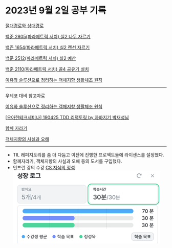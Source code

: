 # 2023년 9월 2일 공부 기록

[절대경로와 상대경로](../../../기타/절대경로와_상대경로.md)

[백준 2805(파라메트릭 서치) 실2 나무 자르기](../../../Algorithm/SolvedProblem/파라메트릭서치/2805/2805.md)

[백즌 1654(파라메트릭 서치) 실2 랜선 자르기](../../../Algorithm/SolvedProblem/파라메트릭서치/1654/1654.md)

[백준 2512(파라메트릭 서치) 실2 예산](../../../Algorithm/SolvedProblem/파라메트릭서치/2512/2512.md)

[백준 2110(파라메트릭 서치) 골4 공유기 설치](../../../Algorithm/SolvedProblem/파라메트릭서치/2110/2110.md)

[이유와 솔루션으로 정리하는 객체지향 생활체조 원칙](../../../OOP/이유와_솔루션으로_정리하는_객체지향_생활체조_원칙.md)

---

우테코 대비 참고자료

[이유와 솔루션으로 정리하는 객체지향 생활체조 원칙](https://hudi.blog/thoughtworks-anthology-object-calisthenics/)

[[우아한테크세미나] 190425 TDD 리팩토링 by 자바지기 박재성님](https://www.youtube.com/watch?v=bIeqAlmNRrA)

[함께 자라기](https://www.yes24.com/Product/Goods/67350256)

[객체지향의 사실과 오해](https://www.yes24.com/Product/Goods/18249021)

---
- TIL 레퍼지토리를 좀 더 다듬고 이전에 진행한 프로젝트들에 라이센스를 설정했다.
- 함께자라기, 객체지향의 사실과 오해 등의 도서를 구입했다.
- 인프런 강의 수강 [CS 지식의 정석 ](https://www.inflearn.com/course/%EA%B0%9C%EB%B0%9C%EC%9E%90-%EB%A9%B4%EC%A0%91-cs-%ED%8A%B9%EA%B0%95/dashboard)
![img.png](../../../!!!Resources/img/img.png)